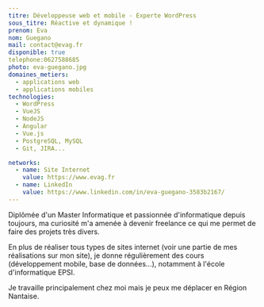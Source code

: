 ```yaml
---
titre: Développeuse web et mobile - Experte WordPress
sous_titre: Réactive et dynamique !
prenom: Eva
nom: Guegano
mail: contact@evag.fr
disponible: true
telephone:0627588685
photo: eva-guegano.jpg
domaines_metiers:
  - applications web
  - applications mobiles
technologies:
  - WordPress
  - VueJS
  - NodeJS
  - Angular
  - Vue.js
  - PostgreSQL, MySQL
  - Git, JIRA...

networks:
  - name: Site Internet
    value: https://www.evag.fr
  - name: LinkedIn
    value: https://www.linkedin.com/in/eva-guegano-3583b2167/
---
```


Diplômée d'un Master Informatique et passionnée d'informatique depuis toujours, ma curiosité m'a amenée à devenir freelance ce qui me permet de faire des projets très divers.

En plus de réaliser tous types de sites internet (voir une partie de mes réalisations sur mon site), je donne régulièrement des cours (développement mobile, base de données...), notamment à l'école d'informatique EPSI.

Je travaille principalement chez moi mais je peux me déplacer en Région Nantaise.
